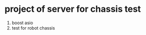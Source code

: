 project of server for chassis test
=====================================

1. boost asio
2. test for robot chassis
